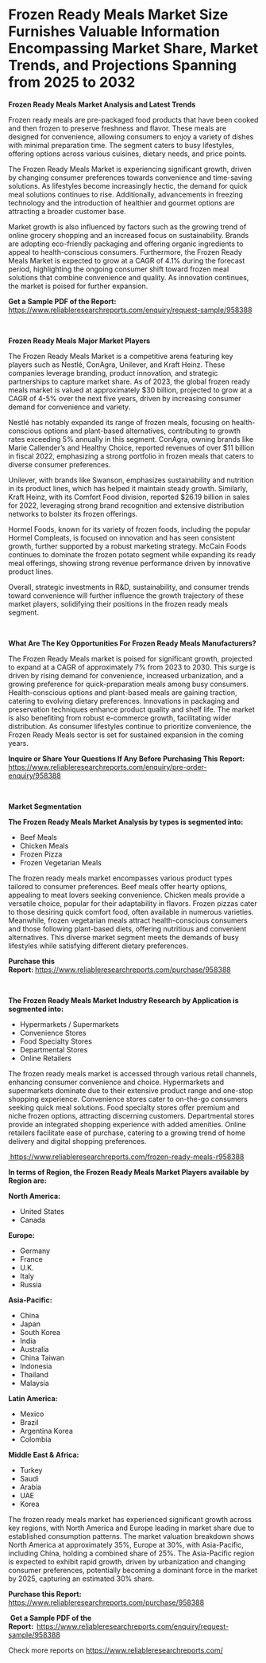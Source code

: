 <p><h1>Frozen Ready Meals Market Size Furnishes Valuable Information Encompassing Market Share, Market Trends, and Projections Spanning from 2025 to 2032</h1></p><p><strong>Frozen Ready Meals Market Analysis and Latest Trends</strong></p>
<p><p>Frozen ready meals are pre-packaged food products that have been cooked and then frozen to preserve freshness and flavor. These meals are designed for convenience, allowing consumers to enjoy a variety of dishes with minimal preparation time. The segment caters to busy lifestyles, offering options across various cuisines, dietary needs, and price points.</p><p>The Frozen Ready Meals Market is experiencing significant growth, driven by changing consumer preferences towards convenience and time-saving solutions. As lifestyles become increasingly hectic, the demand for quick meal solutions continues to rise. Additionally, advancements in freezing technology and the introduction of healthier and gourmet options are attracting a broader customer base.</p><p>Market growth is also influenced by factors such as the growing trend of online grocery shopping and an increased focus on sustainability. Brands are adopting eco-friendly packaging and offering organic ingredients to appeal to health-conscious consumers. Furthermore, the Frozen Ready Meals Market is expected to grow at a CAGR of 4.1% during the forecast period, highlighting the ongoing consumer shift toward frozen meal solutions that combine convenience and quality. As innovation continues, the market is poised for further expansion.</p></p>
<p><strong>Get a Sample PDF of the Report:&nbsp;</strong> <a href="https://www.reliableresearchreports.com/enquiry/request-sample/958388?utm_campaign=3364&utm_medium=2&utm_source=Github&utm_content=ia&utm_term=21032025&utm_id=frozen-ready-meals">https://www.reliableresearchreports.com/enquiry/request-sample/958388</a></p>
<p>&nbsp;</p>
<p><strong>Frozen Ready Meals Major Market Players</strong></p>
<p><p>The Frozen Ready Meals Market is a competitive arena featuring key players such as Nestlé, ConAgra, Unilever, and Kraft Heinz. These companies leverage branding, product innovation, and strategic partnerships to capture market share. As of 2023, the global frozen ready meals market is valued at approximately $30 billion, projected to grow at a CAGR of 4-5% over the next five years, driven by increasing consumer demand for convenience and variety.</p><p>Nestlé has notably expanded its range of frozen meals, focusing on health-conscious options and plant-based alternatives, contributing to growth rates exceeding 5% annually in this segment. ConAgra, owning brands like Marie Callender’s and Healthy Choice, reported revenues of over $11 billion in fiscal 2022, emphasizing a strong portfolio in frozen meals that caters to diverse consumer preferences.</p><p>Unilever, with brands like Swanson, emphasizes sustainability and nutrition in its product lines, which has helped it maintain steady growth. Similarly, Kraft Heinz, with its Comfort Food division, reported $26.19 billion in sales for 2022, leveraging strong brand recognition and extensive distribution networks to bolster its frozen offerings.</p><p>Hormel Foods, known for its variety of frozen foods, including the popular Hormel Compleats, is focused on innovation and has seen consistent growth, further supported by a robust marketing strategy. McCain Foods continues to dominate the frozen potato segment while expanding its ready meal offerings, showing strong revenue performance driven by innovative product lines.</p><p>Overall, strategic investments in R&D, sustainability, and consumer trends toward convenience will further influence the growth trajectory of these market players, solidifying their positions in the frozen ready meals segment.</p></p>
<p>&nbsp;</p>
<p><strong>What Are The Key Opportunities For Frozen Ready Meals Manufacturers?</strong></p>
<p><p>The Frozen Ready Meals market is poised for significant growth, projected to expand at a CAGR of approximately 7% from 2023 to 2030. This surge is driven by rising demand for convenience, increased urbanization, and a growing preference for quick-preparation meals among busy consumers. Health-conscious options and plant-based meals are gaining traction, catering to evolving dietary preferences. Innovations in packaging and preservation techniques enhance product quality and shelf life. The market is also benefiting from robust e-commerce growth, facilitating wider distribution. As consumer lifestyles continue to prioritize convenience, the Frozen Ready Meals sector is set for sustained expansion in the coming years.</p></p>
<p><strong>Inquire or Share Your Questions If Any Before Purchasing This Report:</strong> <a href="https://www.reliableresearchreports.com/enquiry/pre-order-enquiry/958388?utm_campaign=3364&utm_medium=2&utm_source=Github&utm_content=ia&utm_term=21032025&utm_id=frozen-ready-meals">https://www.reliableresearchreports.com/enquiry/pre-order-enquiry/958388</a></p>
<p>&nbsp;</p>
<p><strong>Market Segmentation</strong></p>
<p><strong>The Frozen Ready Meals Market Analysis by types is segmented into:</strong></p>
<p><ul><li>Beef Meals</li><li>Chicken Meals</li><li>Frozen Pizza</li><li>Frozen Vegetarian Meals</li></ul></p>
<p><p>The frozen ready meals market encompasses various product types tailored to consumer preferences. Beef meals offer hearty options, appealing to meat lovers seeking convenience. Chicken meals provide a versatile choice, popular for their adaptability in flavors. Frozen pizzas cater to those desiring quick comfort food, often available in numerous varieties. Meanwhile, frozen vegetarian meals attract health-conscious consumers and those following plant-based diets, offering nutritious and convenient alternatives. This diverse market segment meets the demands of busy lifestyles while satisfying different dietary preferences.</p></p>
<p><strong>Purchase this Report:&nbsp;</strong><a href="https://www.reliableresearchreports.com/purchase/958388?utm_campaign=3364&utm_medium=2&utm_source=Github&utm_content=ia&utm_term=21032025&utm_id=frozen-ready-meals">https://www.reliableresearchreports.com/purchase/958388</a></p>
<p>&nbsp;</p>
<p><strong>The Frozen Ready Meals Market Industry Research by Application is segmented into:</strong></p>
<p><ul><li>Hypermarkets / Supermarkets</li><li>Convenience Stores</li><li>Food Specialty Stores</li><li>Departmental Stores</li><li>Online Retailers</li></ul></p>
<p><p>The frozen ready meals market is accessed through various retail channels, enhancing consumer convenience and choice. Hypermarkets and supermarkets dominate due to their extensive product range and one-stop shopping experience. Convenience stores cater to on-the-go consumers seeking quick meal solutions. Food specialty stores offer premium and niche frozen options, attracting discerning customers. Departmental stores provide an integrated shopping experience with added amenities. Online retailers facilitate ease of purchase, catering to a growing trend of home delivery and digital shopping preferences.</p></p>
<p><a href="https://www.reliableresearchreports.com/frozen-ready-meals-r958388?utm_campaign=3364&utm_medium=2&utm_source=Github&utm_content=ia&utm_term=21032025&utm_id=frozen-ready-meals">&nbsp;https://www.reliableresearchreports.com/frozen-ready-meals-r958388</a></p>
<p><strong>In terms of Region, the Frozen Ready Meals Market Players available by Region are:</strong></p>
<p>
    <p> <strong> North America: </strong>
        <ul>
            <li>United States</li>
            <li>Canada</li>
        </ul>
        </p> 
    <p> <strong> Europe: </strong>
        <ul>
            <li>Germany</li>
            <li>France</li>
            <li>U.K.</li>
            <li>Italy</li>
            <li>Russia</li>
        </ul>
        </p> 
    <p> <strong> Asia-Pacific: </strong>
        <ul>
            <li>China</li>
            <li>Japan</li>
            <li>South Korea</li>
            <li>India</li>
            <li>Australia</li>
            <li>China Taiwan</li>
            <li>Indonesia</li>
            <li>Thailand</li>
            <li>Malaysia</li>
        </ul>
        </p> 
    <p> <strong> Latin America: </strong>
        <ul>
            <li>Mexico</li>
            <li>Brazil</li>
            <li>Argentina Korea</li>
            <li>Colombia</li>
        </ul>
        </p> 
    <p> <strong> Middle East & Africa: </strong>
        <ul>
            <li>Turkey</li>
            <li>Saudi</li>
            <li>Arabia</li>
            <li>UAE</li>
            <li>Korea</li>
        </ul>
    </p>
    </p>
<p><p>The frozen ready meals market has experienced significant growth across key regions, with North America and Europe leading in market share due to established consumption patterns. The market valuation breakdown shows North America at approximately 35%, Europe at 30%, with Asia-Pacific, including China, holding a combined share of 25%. The Asia-Pacific region is expected to exhibit rapid growth, driven by urbanization and changing consumer preferences, potentially becoming a dominant force in the market by 2025, capturing an estimated 30% share.</p></p>
<p><strong>Purchase this Report: </strong><a href="https://www.reliableresearchreports.com/purchase/958388?utm_campaign=3364&utm_medium=2&utm_source=Github&utm_content=ia&utm_term=21032025&utm_id=frozen-ready-meals">https://www.reliableresearchreports.com/purchase/958388</a></p>
<p>&nbsp;<strong>Get a Sample PDF of the Report:&nbsp;&nbsp;</strong><a href="https://www.reliableresearchreports.com/enquiry/request-sample/958388?utm_campaign=3364&utm_medium=2&utm_source=Github&utm_content=ia&utm_term=21032025&utm_id=frozen-ready-meals">https://www.reliableresearchreports.com/enquiry/request-sample/958388</a></p>
<p><strong></strong></p>
<p>Check more reports on <a href="https://www.reliableresearchreports.com/?utm_campaign=3364&utm_medium=2&utm_source=Github&utm_content=ia&utm_term=21032025&utm_id=frozen-ready-meals">https://www.reliableresearchreports.com/</a></p>